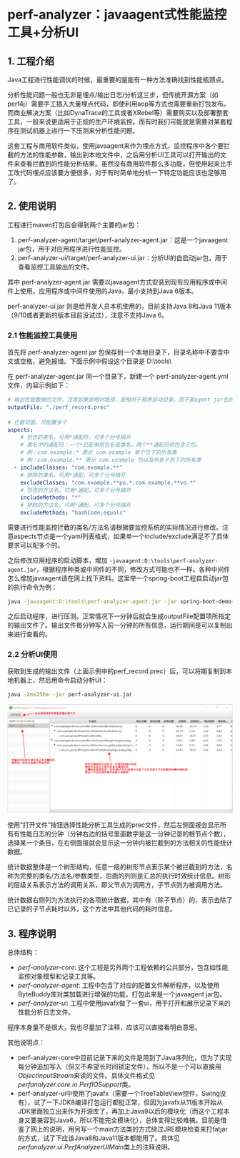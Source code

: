 # perf-analyzer：javaagent式性能监控工具+分析UI

## 1. 工程介绍

Java工程进行性能调优的时候，最重要的是能有一种方法准确找到性能瓶颈点。

分析性能问题一般也无非是埋点/输出日志/分析这三步，但传统开源方案（如perf4j）需要手工插入大量埋点代码，即使利用aop等方式也需要重新打包发布。而商业解决方案（比如DynaTrace的工具或者XRebel等）需要购买以及部署整套工具，一般来说更适用于正规的生产环境监控。而有时我们可能就是需要对某套程序在测试机器上进行一下压测来分析性能问题。

这套工程与商用软件类似，使用javaagent来作为埋点方式，监控程序中各个要拦截的方法的性能参数，输出到本地文件中，之后用分析UI工具可以打开输出的文件来查看拦截到的性能分析结果。虽然没有商用软件那么多功能，但使用起来比手工改代码埋点应该要方便很多，对于有时简单地分析一下特定功能应该也足够用了。

## 2. 使用说明

工程进行maven打包后会得到两个主要的jar包：

1. perf-analyzer-agent/target/perf-analyzer-agent.jar：这是一个javaagent jar包，用于对应用程序进行性能监控。
2. perf-analyzer-ui/target/perf-analyzer-ui.jar：分析UI的自启动jar包，用于查看监控工具输出的文件。

其中 perf-analyzer-agent.jar 需要以javaagent方式安装到现有应用程序或中间件上使用。应用程序或中间件使用的Java，最小支持到Java 6版本。

perf-analyzer-ui.jar 则是给开发人员本机使用的，目前支持Java 8和Java 11版本（9/10或者更新的版本目前没试过），注意不支持Java 6。

### 2.1 性能监控工具使用

首先将 perf-analyzer-agent.jar 包保存到一个本地目录下，目录名称中不要含中文或空格，避免报错。下面示例中假设这个目录是 D:\tools\

在 perf-analyzer-agent.jar 同一个目录下，新建一个 perf-analyzer-agent.yml 文件，内容示例如下：

```yaml
# 输出性能数据的文件，注意如果是相对路径，是相对于程序启动目录，而不是agent jar包的位置
outputFile: "./perf_record.prec"

# 拦截切面，可配置多个
aspects:
    # 包含的类名，可用*通配符，可多个分号隔开
    # 类名中的通配符：一个*匹配单层包名或类名，两个**通配符则包含子包。
    # 例：com.example.* 表示 com.example 单个包下的所有类
    # 例：com.example.** 表示 com.example 包以及所有子包下的所有类
  - includeClasses: "com.example.**"
    # 排除的类名，可用*通配，可多个分号隔开
    excludeClasses: "com.example.**po.*;com.example.**vo.*"
    # 包含的方法名，可用*通配，可多个分号隔开
    includeMethods: "*"
    # 排除的方法名，可用*通配，可多个分号隔开
    excludeMethods: "hashCode;equals"
```

需要进行性能监控拦截的类名/方法名请根据要监控系统的实际情况进行修改。注意aspects节点是一个yaml列表格式，如果单一个include/exclude满足不了具体要求可以配多个的。

之后修改应用程序的启动脚本，增加 `-javaagent:D:\tools\perf-analyzer-agent.jar`，根据程序种类或中间件的不同，修改方式可能也不一样。各种中间件怎么增加javaagent请在网上找下资料。这里举一个spring-boot工程自启动jar包的执行命令为例：

```sh
java -javaagent:D:\tools\perf-analyzer-agent.jar -jar spring-boot-demo-1.0.0.jar
```
之后启动程序，进行压测。正常情况下一分钟后就会生成outputFile配置项所指定的输出文件了。输出文件每分钟写入前一分钟的所有信息，运行期间是可以复制出来进行查看的。

### 2.2 分析UI使用

获取到生成的输出文件（上面示例中的perf_record.prec）后，可以将期复制到本地机器上，然后用命令启动分析UI：

```sh
java -Xmx256m -jar perf-analyzer-ui.jar
```

![image](doc/images/ui.png)

使用“打开文件”按钮选择性能分析工具生成的prec文件，然后左侧面报会显示所有有性能日志的分钟（分钟右边的括号里面数字是这一分钟记录的根节点个数），选择某一个条目，在右侧面报就会显示这一分钟内被拦截到的方法相关的性能统计数据。

统计数据整体是一个树形结构，任意一级的树形节点表示某个被拦截到的方法，名称为完整的类名/方法名/参数类型，后面的列则是汇总的执行时效统计信息。树形的层级关系表示方法的调用关系，即父节点为调用方，子节点则为被调用方法。

统计数据右侧列为方法执行的各项统计数据，其中有（除子节点）的，表示去除了已记录的子节点耗时以外，这个方法中其他代码的耗时信息。

## 3. 程序说明

总体结构：

- *perf-analyzer-core*: 这个工程是另外两个工程依赖的公共部分，包含如性能监控对象模型和记录工具等。
- *perf-analyzer-agent*: 工程中包含了对应的配置文件解析程序，以及使用ByteBuddy库对类加载进行增强的功能，打包出来是一个javaagent jar包。
- *perf-analyzer-ui*: 工程中使用javafx做了一套ui，用于打开和展示记录下来的性能分析日志文件。

程序本身量不是很大，我也尽量加了注释，应该可以直接看明白意思。

其他说明点：

- perf-analyzer-core中目前记录下来的文件是用到了Java序列化，但为了实现每分钟追加写入（但又不希望长时间锁定文件），所以不是一个可以直接用*ObjectInputStream*来读的文件。具体文件格式见*perfanalyzer.core.io.PerfIOSupport*类。
- perf-analyzer-ui中使用了javafx（需要一个TreeTableView控件，Swing没有），试了一下JDK8编译打包运行都挺正常，但因为javafx从11版本开始从JDK里面独立出来作为开源库了，再加上Java9以后的模块化（而这个工程本身又要兼容到Java6，所以不能完全模块化），总体变得比较难搞。目前是借鉴了网上的说明，用另写一个main方法类的方式绕过JRE模块检查来打fatjar的方式，试了下应该Java8和Java11版本都能用了。具体见*perfanalyzer.ui.PerfAnalyzerUIMain*类上的注释说明。

